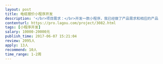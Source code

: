 ```yaml
---                
layout: post       
title: 电缆报价小程序开发           
description: '</br>项目需求：</br>开发一款小程序，我已经做了产品需求和相应的产品图片</br>目标用户：五金建材市场里面的批发商</br>主要功能：</br>1. 查询厂家的产品价格 </br>已经有一个app，app里面包含查询厂家产品价格的功能，也有相应的后台和接口；</br>2. 根据查询的价格制作报价表 </br>第二个功能是小程序的新功能，没有后台。而且用户制作报价表，相当于生成了新的数据，需要开发后台保存下来。</br>'     
contenturl: https://pro.lagou.com/project/3082.html      
tags: [小程序开发]            
salary: 10000-20000元          
publish_time: 2017-06-07 15:21:04         
review: 2095人                   
apply: 13人                   
recommend: 10人                   
time_range: 1-2周              
---                 
```

